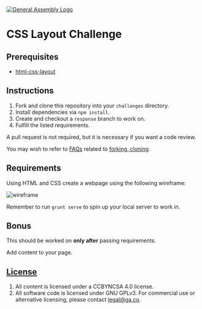 [![General Assembly Logo](https://camo.githubusercontent.com/1a91b05b8f4d44b5bbfb83abac2b0996d8e26c92/687474703a2f2f692e696d6775722e636f6d2f6b6538555354712e706e67)](https://generalassemb.ly/education/web-development-immersive)

# CSS Layout Challenge

## Prerequisites

-   [html-css-layout](https://git.generalassemb.ly/ga-wdi-boston/html-css-layout)

## Instructions

1.  Fork and clone this repository into your `challenges` directory.
1.  Install dependencies via `npm install`.
1.  Create and checkout a `response` branch to work on.
1.  Fulfill the listed requirements.

A pull request is not required, but it is necessary if you want a code review.

You may wish to refer to [FAQs](https://git.generalassemb.ly/ga-wdi-boston/meta/wiki/)
related to [forking,
cloning](https://git.generalassemb.ly/ga-wdi-boston/meta/wiki/ForkAndClone).

## Requirements

Using HTML and CSS create a webpage using the following wireframe:

![wireframe](https://cloud.githubusercontent.com/assets/10408784/14149781/ce8a81d8-f673-11e5-9581-2ce80b305c7d.png)

Remember to run `grunt serve` to spin up your local server to work in.

## Bonus

This should be worked on **only after** passing requirements.

Add content to your page.

## [License](LICENSE)

1.  All content is licensed under a CC­BY­NC­SA 4.0 license.
1.  All software code is licensed under GNU GPLv3. For commercial use or
    alternative licensing, please contact legal@ga.co.
